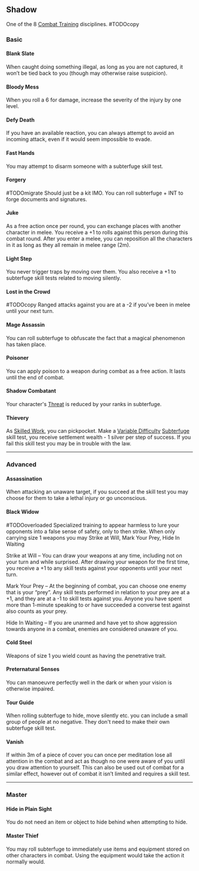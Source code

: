 ## Shadow
One of the 8 [Combat Training](Combat-Training) disciplines.
#TODOcopy 

### Basic

#### Blank Slate
When caught doing something illegal, as long as you are not captured, it won’t be tied back to you (though may otherwise raise suspicion).

#### Bloody Mess
When you roll a 6 for damage, increase the severity of the injury by one level.

#### Defy Death
If you have an available reaction, you can always attempt to avoid an incoming attack, even if it would seem impossible to evade.

#### Fast Hands
You may attempt to disarm someone with a subterfuge skill test.

#### Forgery
#TODOmigrate Should just be a kit IMO.
You can roll subterfuge + INT to forge documents and signatures.

#### Juke
As a free action once per round, you can exchange places with another character in melee. You receive a +1 to rolls against this person during this combat round. After you enter a melee, you can reposition all the characters in it as long as they all remain in melee range (2m).

#### Light Step
You never trigger traps by moving over them. You also receive a +1 to subterfuge skill tests related to moving silently.

#### Lost in the Crowd
#TODOcopy 
Ranged attacks against you are at a -2 if you’ve been in melee until your next turn.

#### Mage Assassin
You can roll subterfuge to obfuscate the fact that a magical phenomenon has taken place.

#### Poisoner
You can apply poison to a weapon during combat as a free action. It lasts until the end of combat.

#### Shadow Combatant
Your character's [Threat](Stats#Threat) is reduced by your ranks in subterfuge.

#### Thievery
As [Skilled Work](Telling-The-Story#Skilled%20Work), you can pickpocket. Make a [Variable Difficulty](Skills#Variable%20Difficulty) [Subterfuge](Skills#Subterfuge) skill test, you receive settlement wealth - 1 silver per step of success. If you fail this skill test you may be in trouble with the law.

---
### Advanced
#### Assassination
When attacking an unaware target, if you succeed at the skill test you may choose for them to take a lethal injury or go unconscious.

#### Black Widow
#TODOoverloaded 
Specialized training to appear harmless to lure your opponents into a false sense of safety, only to then strike. When only carrying size 1 weapons you may Strike at Will, Mark Your Prey, Hide In Waiting

Strike at Will – You can draw your weapons at any time, including not on your turn and while surprised. After drawing your weapon for the first time, you receive a +1 to any skill tests against your opponents until your next turn.  

Mark Your Prey – At the beginning of combat, you can choose one enemy that is your “prey”. Any skill tests performed in relation to your prey are at a +1, and they are at a -1 to skill tests against you. Anyone you have spent more than 1-minute speaking to or have succeeded a converse test against also counts as your prey.

Hide In Waiting – If you are unarmed and have yet to show aggression towards anyone in a combat, enemies are considered unaware of you. 

#### Cold Steel
Weapons of size 1 you wield count as having the penetrative trait.

#### Preternatural Senses
You can manoeuvre perfectly well in the dark or when your vision is otherwise impaired.

#### Tour Guide
When rolling subterfuge to hide, move silently etc. you can include a small group of people at no negative. They don't need to make their own subterfuge skill test. 

#### Vanish
If within 3m of a piece of cover you can once per meditation lose all attention in the combat and act as though no one were aware of you until you draw attention to yourself. This can also be used out of combat for a similar effect, however out of combat it isn’t limited and requires a skill test.

---
### Master

#### Hide in Plain Sight
You do not need an item or object to hide behind when attempting to hide.

#### Master Thief
You may roll subterfuge to immediately use items and equipment stored on other characters in combat. Using the equipment would take the action it normally would.
